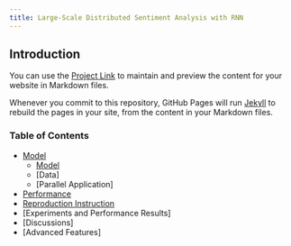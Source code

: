 ```yaml
---
title: Large-Scale Distributed Sentiment Analysis with RNN
---
```

## Introduction

You can use the [Project Link](https://github.com/Duuuuuu/Large-Scale-Distributed-Sentiment-Analysis-with-RNNs) to maintain and preview the content for your website in Markdown files.

Whenever you commit to this repository, GitHub Pages will run [Jekyll](https://jekyllrb.com/) to rebuild the pages in your site, from the content in your Markdown files.

### Table of Contents

- [Model](http://sophieyanzhao.github.io/model)
  * [Model](#model.md)
  * [Data]
  * [Parallel Application]
- [Performance](#on-the-right)
- [Reproduction Instruction]()
- [Experiments and Performance Results]
- [Discussions]
- [Advanced Features]
